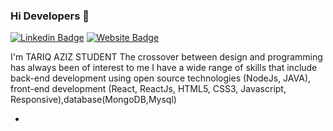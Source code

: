 ### Hi Developers 👋

[![Linkedin Badge](https://img.shields.io/badge/-TariqAziz-blue?style=flat-square&logo=Linkedin&logoColor=white&link=https://www.linkedin.com/in/tariq-aziz-0b66a216a)](https://www.linkedin.com/in/tariq-aziz-0b66a216a)
[![Website Badge](https://img.shields.io/badge/StackOverflow-TariqAziz-yellow)](https://stackoverflow.com/users/14299818/tariq-aziz)

I'm TARIQ AZIZ
STUDENT
The crossover between design and programming has always been of interest to me
I have a wide range of skills that include back-end development using open source technologies (NodeJs, JAVA), front-end development (React, ReactJs, HTML5, CSS3, Javascript, Responsive),database(MongoDB,Mysql)

-
